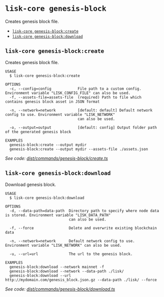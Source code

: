 `lisk-core genesis-block`
=========================

Creates genesis block file.

* [`lisk-core genesis-block:create`](#lisk-core-genesis-blockcreate)
* [`lisk-core genesis-block:download`](#lisk-core-genesis-blockdownload)

## `lisk-core genesis-block:create`

Creates genesis block file.

```
USAGE
  $ lisk-core genesis-block:create

OPTIONS
  -c, --config=config            File path to a custom config. Environment variable "LISK_CONFIG_FILE" can also be used.
  -f, --assets-file=assets-file  (required) Path to file which contains genesis block asset in JSON format

  -n, --network=network          [default: default] Default network config to use. Environment variable "LISK_NETWORK"
                                 can also be used.

  -o, --output=output            [default: config] Output folder path of the generated genesis block

EXAMPLES
  genesis-block:create --output mydir
  genesis-block:create --output mydir --assets-file ./assets.json
```

_See code: [dist/commands/genesis-block/create.ts](https://github.com/LiskHQ/lisk-core/blob/v4.0.0-beta.4/dist/commands/genesis-block/create.ts)_

## `lisk-core genesis-block:download`

Download genesis block.

```
USAGE
  $ lisk-core genesis-block:download

OPTIONS
  -d, --data-path=data-path  Directory path to specify where node data is stored. Environment variable "LISK_DATA_PATH"
                             can also be used.

  -f, --force                Delete and overwrite existing blockchain data

  -n, --network=network      Default network config to use. Environment variable "LISK_NETWORK" can also be used.

  -u, --url=url              The url to the genesis block.

EXAMPLES
  genesis-block:download --network mainnet -f
  genesis-block:download --network --data-path ./lisk/
  genesis-block:download --url http://mydomain.com/genesis_block.json.gz --data-path ./lisk/ --force
```

_See code: [dist/commands/genesis-block/download.ts](https://github.com/LiskHQ/lisk-core/blob/v4.0.0-beta.4/dist/commands/genesis-block/download.ts)_
